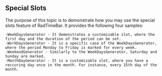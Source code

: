 ## Special Slots
The purpose of this topic is to demonstrate how you may use the special slots feature of RadTimeBar. It provides the following four samples:
	
	-WeekDaysGenerator - It demonstrates a customizable slot, where the first day and the duration of the period can be set.
	-WorkDaysGenerator - It is a specific case of the WeekDaysGenerator, where the period Monday to Friday is marked for every week.
	-WeekendGenerator - Similarly to the WeekDaysGenerator, Saturday and Sunday are marked.
	-MonthDayGenerator - It is a customizable slot, where you have a reccuring day once in the month. For instance, every 15th day of the month.

[//]: <keywords: itimerangegenerator>